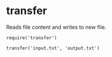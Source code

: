 transfer
========

Reads file content and writes to new file.

```
require('transfer')

transfer('input.txt', 'output.txt')
```

